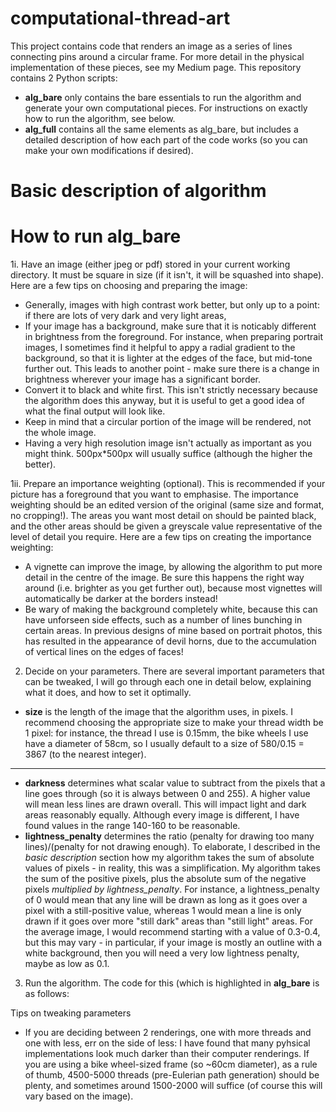 # computational-thread-art

This project contains code that renders an image as a series of lines connecting pins around a circular frame. For more detail in the physical implementation of these pieces, see my Medium page. This repository contains 2 Python scripts:

* **alg_bare** only contains the bare essentials to run the algorithm and generate your own computational pieces. For instructions on exactly how to run the algorithm, see below.
* **alg_full** contains all the same elements as alg_bare, but includes a detailed description of how each part of the code works (so you can make your own modifications if desired).

# Basic description of algorithm

# How to run alg_bare

1i. Have an image (either jpeg or pdf) stored in your current working directory. It must be square in size (if it isn't, it will be squashed into shape). Here are a few tips on choosing and preparing the image:
* Generally, images with high contrast work better, but only up to a point: if there are lots of very dark and very light areas, 
* If your image has a background, make sure that it is noticably different in brightness from the foreground. For instance, when preparing portrait images, I sometimes find it helpful to appy a radial gradient to the background, so that it is lighter at the edges of the face, but mid-tone further out. This leads to another point - make sure there is a change in brightness wherever your image has a significant border.
* Convert it to black and white first. This isn't strictly necessary because the algorithm does this anyway, but it is useful to get a good idea of what the final output will look like.
* Keep in mind that a circular portion of the image will be rendered, not the whole image.
* Having a very high resolution image isn't actually as important as you might think. 500px\*500px will usually suffice (although the higher the better).

1ii. Prepare an importance weighting (optional). This is recommended if your picture has a foreground that you want to emphasise. The importance weighting should be an edited version of the original (same size and format, no cropping!). The areas you want most detail on should be painted black, and the other areas should be given a greyscale value representative of the level of detail you require. Here are a few tips on creating the importance weighting:
* A vignette can improve the image, by allowing the algorithm to put more detail in the centre of the image. Be sure this happens the right way around (i.e. brighter as you get further out), because most vignettes will automatically be darker at the borders instead!
* Be wary of making the background completely white, because this can have unforseen side effects, such as a number of lines bunching in certain areas. In previous designs of mine based on portrait photos, this has resulted in the appearance of devil horns, due to the accumulation of vertical lines on the edges of faces!

2. Decide on your parameters. There are several important parameters that can be tweaked, I will go through each one in detail below, explaining what it does, and how to set it optimally.
* **size** is the length of the image that the algorithm uses, in pixels. I recommend choosing the appropriate size to make your thread width be 1 pixel: for instance, the thread I use is 0.15mm, the bike wheels I use have a diameter of 58cm, so I usually default to a size of 580/0.15 = 3867 (to the nearest integer).
* **
* **darkness** determines what scalar value to subtract from the pixels that a line goes through (so it is always between 0 and 255). A higher value will mean less lines are drawn overall. This will impact light and dark areas reasonably equally. Although every image is different, I have found values in the range 140-160 to be reasonable.
* **lightness_penalty** determines the ratio (penalty for drawing too many lines)/(penalty for not drawing enough). To elaborate, I described in the *basic description* section how my algorithm takes the sum of absolute values of pixels - in reality, this was a simplification. My algorithm takes the sum of the positive pixels, plus the absolute sum of the negative pixels *multiplied by lightness_penalty*. For instance, a lightness_penalty of 0 would mean that any line will be drawn as long as it goes over a pixel with a still-positive value, whereas 1 would mean a line is only drawn if it goes over more "still dark" areas than "still light" areas. For the average image, I would recommend starting with a value of 0.3-0.4, but this may vary - in particular, if your image is mostly an outline with a white background, then you will need a very low lightness penalty, maybe as low as 0.1.

3. Run the algorithm. The code for this (which is highlighted in **alg_bare** is as follows:




Tips on tweaking parameters
* If you are deciding between 2 renderings, one with more threads and one with less, err on the side of less: I have found that many pyhsical implementations look much darker than their computer renderings. If you are using a bike wheel-sized frame (so ~60cm diameter), as a rule of thumb, 4500-5000 threads (pre-Eulerian path generation) should be plenty, and sometimes around 1500-2000 will suffice (of course this will vary based on the image).
